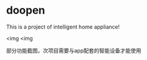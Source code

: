 # doopen
This is a project of intelligent home appliance!

<img src="https://github.com/Allyns/doopen/blob/master/614BE1A317496FF4EC77091202307453.jpg" alt="" /><img
<img src="https://github.com/Allyns/doopen/blob/master/E502CB74402FD934E3344774C313234C.jpg" alt="" /><img

部分功能截图，次项目需要与app配套的智能设备才能使用
